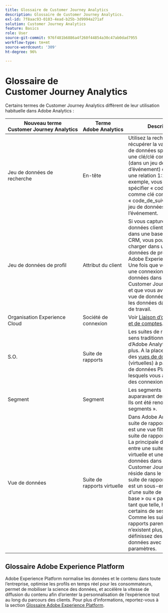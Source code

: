 ```yaml
---
title: Glossaire de Customer Journey Analytics
description: Glossaire de Customer Journey Analytics.
exl-id: 7f8aac93-0103-4ead-b25b-3d9994a271af
solution: Customer Journey Analytics
feature: Basics
role: User
source-git-commit: 976f481b6886a4f260f44854a30c47ab0dad7955
workflow-type: tm+mt
source-wordcount: '309'
ht-degree: 96%

---
```


# Glossaire de Customer Journey Analytics

Certains termes de Customer Journey Analytics diffèrent de leur utilisation habituelle dans Adobe Analytics :

| Nouveau terme Customer Journey Analytics | Terme Adobe Analytics | Description |
| --- | --- | --- |
| Jeu de données de recherche | En-tête | Utilisez la recherche pour récupérer la valeur du jeu de données spécifié pour une clé/clé correspondante (dans un jeu de données d’événement) où il existe une relation 1:1. Par exemple, vous pouvez spécifier « code_de_suivi » comme clé correspondant à « code_de_suivi » dans le jeu de données de l’événement. |
| Jeu de données de profil | Attribut du client | Si vous capturez les données clients d’entreprise dans une base de données CRM, vous pouvez les charger dans un jeu de données de profil dans Adobe Experience Platform. Une fois que vous avez créé une connexion à ce jeu de données dans Customer Journey Analytics et que vous avez créé une vue de données, exploitez les données dans Espace de travail. |
| Organisation Experience Cloud | Société de connexion | Voir [Liaison d’organisations et de comptes](https://experienceleague.adobe.com/docs/core-services/interface/manage-users-and-products/organizations.html?lang=fr#topic_C31CB834F109465A82ED57FF0563B3F1). |
| S.O. | Suite de rapports | Les suites de rapports au sens traditionnel d’Adobe Analytics n’existent plus. A la place, vous créez des [vues de données](/help/data-views/create-dataview.md) (virtuelles) à partir des jeux de données Platform vers lesquels vous avez établi des connexions. |
| Segment | Segment | Les segments étaient auparavant des « filtres ». Ils ont été renommés « segments ». |
| Vue de données | Suite de rapports virtuelle | Dans Adobe Analytics, une suite de rapports virtuelle est une vue filtrée dʼune suite de rapports parente. La principale différence entre une suite de rapports virtuelle et une vue de données dans Customer Journey Analytics réside dans le fait que la suite de rapports virtuelle est un sous-ensemble d’une suite de rapports « de base » ou « parente » et, en tant que telle, hérite de certains de ses paramètres. Comme les suites de rapports parents/de base n’existent plus, vous définissez des vues de données avec leurs propres paramètres. |

## Glossaire Adobe Experience Platform

Adobe Experience Platform normalise les données et le contenu dans toute l’entreprise, optimise les profils en temps réel pour les consommateurs, permet de mobiliser la science des données, et accélère la vitesse de diffusion du contenu afin d’orienter la personnalisation de l’expérience tout au long du parcours des clients.
Pour plus d’informations, reportez-vous à la section [Glossaire Adobe Experience Platform](https://experienceleague.adobe.com/docs/experience-platform/landing/glossary.html?lang=fr).
